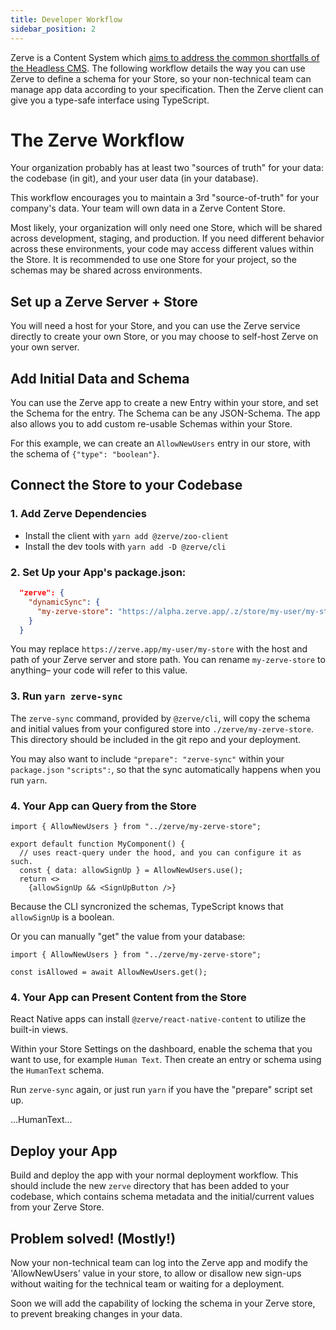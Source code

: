 ```yaml
---
title: Developer Workflow
sidebar_position: 2
---
```


Zerve is a Content System which [aims to address the common shortfalls of the Headless CMS](intro). The following workflow details the way you can use Zerve to define a schema for your Store, so your non-technical team can manage app data according to your specification. Then the Zerve client can give you a type-safe interface using TypeScript.

# The Zerve Workflow

Your organization probably has at least two "sources of truth" for your data: the codebase (in git), and your user data (in your database).

This workflow encourages you to maintain a 3rd "source-of-truth" for your company's data. Your team will own data in a Zerve Content Store.

Most likely, your organization will only need one Store, which will be shared across development, staging, and production. If you need different behavior across these environments, your code may access different values within the Store. It is recommended to use one Store for your project, so the schemas may be shared across environments.

## Set up a Zerve Server + Store

You will need a host for your Store, and you can use the Zerve service directly to create your own Store, or you may choose to self-host Zerve on your own server.

## Add Initial Data and Schema

You can use the Zerve app to create a new Entry within your store, and set the Schema for the entry. The Schema can be any JSON-Schema. The app also allows you to add custom re-usable Schemas within your Store.

For this example, we can create an `AllowNewUsers` entry in our store, with the schema of `{"type": "boolean"}`.

## Connect the Store to your Codebase

### 1. Add Zerve Dependencies

- Install the client with `yarn add @zerve/zoo-client`
- Install the dev tools with `yarn add -D @zerve/cli`

### 2. Set Up your App's package.json:

```json
  "zerve": {
    "dynamicSync": {
      "my-zerve-store": "https://alpha.zerve.app/.z/store/my-user/my-store"
    }
  }
```

You may replace `https://zerve.app/my-user/my-store` with the host and path of your Zerve server and store path. You can rename `my-zerve-store` to anything– your code will refer to this value.

### 3. Run `yarn zerve-sync`

The `zerve-sync` command, provided by `@zerve/cli`, will copy the schema and initial values from your configured store into `./zerve/my-zerve-store`. This directory should be included in the git repo and your deployment.

You may also want to include `"prepare": "zerve-sync"` within your `package.json` `"scripts":`, so that the sync automatically happens when you run `yarn`.

### 4. Your App can Query from the Store

```tsx
import { AllowNewUsers } from "../zerve/my-zerve-store";

export default function MyComponent() {
  // uses react-query under the hood, and you can configure it as such.
  const { data: allowSignUp } = AllowNewUsers.use();
  return <>
    {allowSignUp && <SignUpButton />}
```

Because the CLI syncronized the schemas, TypeScript knows that `allowSignUp` is a boolean.

Or you can manually "get" the value from your database:

```tsx
import { AllowNewUsers } from "../zerve/my-zerve-store";

const isAllowed = await AllowNewUsers.get();
```

### 4. Your App can Present Content from the Store

React Native apps can install `@zerve/react-native-content` to utilize the built-in views.

Within your Store Settings on the dashboard, enable the schema that you want to use, for example `Human Text`. Then create an entry or schema using the `HumanText` schema.

Run `zerve-sync` again, or just run `yarn` if you have the "prepare" script set up.

...HumanText...

## Deploy your App

Build and deploy the app with your normal deployment workflow. This should include the new `zerve` directory that has been added to your codebase, which contains schema metadata and the initial/current values from your Zerve Store.

## Problem solved! (Mostly!)

Now your non-technical team can log into the Zerve app and modify the 'AllowNewUsers' value in your store, to allow or disallow new sign-ups without waiting for the technical team or waiting for a deployment.

Soon we will add the capability of locking the schema in your Zerve store, to prevent breaking changes in your data.
